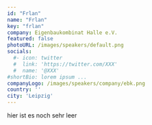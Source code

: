 ```yaml
---
id: "Frlan"
name: "Frlan"
key: "frlan"
company: Eigenbaukombinat Halle e.V.
featured: false
photoURL: /images/speakers/default.png
socials:
  #- icon: twitter
  #  link: 'https://twitter.com/XXX'
  #  name: '@XXX'
#shortBio: lorem ipsum ...
companyLogo: /images/speakers/company/ebk.png
country: ''
city: 'Leipzig'
---
```


hier ist es noch sehr leer
